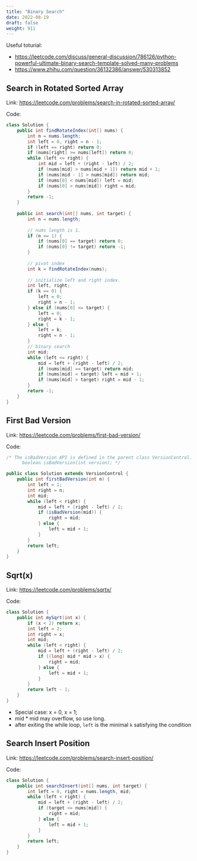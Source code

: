 ```yaml
---
title: "Binary Search"
date: 2022-08-19
draft: false
weight: 911
---
```


Useful toturial:

* https://leetcode.com/discuss/general-discussion/786126/python-powerful-ultimate-binary-search-template-solved-many-problems
* https://www.zhihu.com/question/36132386/answer/530313852

## Search in Rotated Sorted Array

Link: https://leetcode.com/problems/search-in-rotated-sorted-array/

Code:

```java
class Solution {
    public int findRotateIndex(int[] nums) {
        int n = nums.length;
        int left = 0, right = n - 1;
        if (left == right) return 0;
        if (nums[right] >= nums[left]) return 0;
        while (left <= right) {
            int mid = left + (right - left) / 2;
            if (nums[mid] > nums[mid + 1]) return mid + 1;
            if (nums[mid - 1] > nums[mid]) return mid;
            if (nums[0] < nums[mid]) left = mid;
            if (nums[0] > nums[mid]) right = mid;
        }
        return -1;
    }
    
    public int search(int[] nums, int target) {
        int n = nums.length;
        
        // nums length is 1.
        if (n == 1) {
            if (nums[0] == target) return 0;
            if (nums[0] != target) return -1;
        }
        
        // pivot index
        int k = findRotateIndex(nums);
        
        // initialize left and right index.
        int left, right;
        if (k == 0) {
            left = 0;
            right = n - 1;
        } else if (nums[0] <= target) {
            left = 0;
            right = k - 1;
        } else {
            left = k;
            right = n - 1;
        }
        // binary search
        int mid;
        while (left <= right) {
            mid = left + (right - left) / 2; 
            if (nums[mid] == target) return mid;
            if (nums[mid] < target) left = mid + 1;
            if (nums[mid] > target) right = mid - 1;
        }
        return -1;
    }
}
```

## First Bad Version

Link: https://leetcode.com/problems/first-bad-version/

Code:

```java
/* The isBadVersion API is defined in the parent class VersionControl.
      boolean isBadVersion(int version); */

public class Solution extends VersionControl {
    public int firstBadVersion(int n) {
        int left = 1;
        int right = n;
        int mid;
        while (left < right) {
            mid = left + (right - left) / 2;
            if (isBadVersion(mid)) {
                right = mid;
            } else {
                left = mid + 1;
            }
        }
        return left;
    }
}
```

## Sqrt(x)

Link: https://leetcode.com/problems/sqrtx/

Code:

```java
class Solution {
    public int mySqrt(int x) {
        if (x < 2) return x;
        int left = 2;
        int right = x;
        int mid;
        while (left < right) {
            mid = left + (right - left) / 2;
            if ((long) mid * mid > x) {
                right = mid;
            } else {
                left = mid + 1;
            }
        }
        return left - 1;
    }
}
```

- Special case: x = 0, x = 1;
- mid * mid may overflow, so use long.
- after exiting the while loop, `left` is the minimal `k`​ satisfying the condition

## Search Insert Position

Link: https://leetcode.com/problems/search-insert-position/

Code:

```java
class Solution {
    public int searchInsert(int[] nums, int target) {
        int left = 0, right = nums.length, mid;
        while (left < right) {
            mid = left + (right - left) / 2;
            if (target <= nums[mid]) {
                right = mid;
            } else {
                left = mid + 1;
            }
        }
        return left;
    }
}
```
